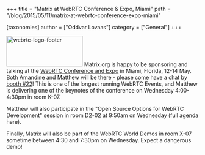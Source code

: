 +++
title = "Matrix at WebRTC Conference & Expo, Miami"
path = "/blog/2015/05/11/matrix-at-webrtc-conference-expo-miami"

[taxonomies]
author = ["Oddvar Lovaas"]
category = ["General"]
+++

<a href="http://www.webrtcworld.com/conference/east/"><img src="http://matrix.org/blog/wp-content/uploads/2015/05/webrtc-logo-footer.png" alt="webrtc-logo-footer" width="200" height="80" class="alignright size-full wp-image-987" /></a> Matrix.org is happy to be sponsoring and talking at the <a href="http://www.webrtcworld.com/conference/east/" title="WebRTC Conference & Expo">WebRTC Conference and Expo</a> in Miami, Florida, 12-14 May. Both Amandine and Matthew will be there - please come have a chat by <a href="http://www.webrtcworld.com/conference/east/floorplan-miami-2015.html" title="booth #22">booth #22</a>! This is one of the longest running WebRTC Events, and Matthew is delivering one of the keynotes of the conference on Wednesday 4:00-4:30pm in room K-07.

Matthew will also participate in the "Open Source Options for WebRTC Development" session in room D2-02 at 9:50am on Wednesday (full <a href="http://www.webrtcworld.com/conference/east/agenda.aspx" title="agenda">agenda</a> here).

Finally, Matrix will also be part of the WebRTC World Demos in room X-07 sometime between 4:30 and 7:30pm on Wednesday. Expect a dangerous demo!
